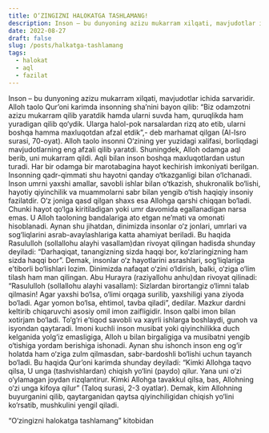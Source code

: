 ```yaml
---
title: O‘ZINGIZNI HALOKATGA TASHLAMANG!
description: Inson – bu dunyoning azizu mukarram xilqati, mavjudotlar ichida sarvaridir.
date: 2022-08-27
draft: false
slug: /posts/halkatga-tashlamang
tags:
  - halokat
  - aql
  - fazilat
---
```


Inson – bu dunyoning azizu mukarram xilqati, mavjudotlar ichida sarvaridir. Alloh taolo Qur’oni karimda insonning sha’nini bayon qilib: “Biz odamzotni azizu mukarram qilib yaratdik hamda ularni suvda ham, quruqlikda ham yuradigan qilib qo‘ydik. Ularga halol-pok narsalardan rizq ato etib, ularni boshqa hamma maxluqotdan afzal etdik”,- deb marhamat qilgan (Al-Isro surasi, 70-oyat).
Alloh taolo insonni O‘zining yer yuzidagi xalifasi, borliqdagi mavjudotlarning eng afzali qilib yaratdi. Shuningdek, Alloh odamga aql berib, uni mukarram qildi. Aqli bilan inson boshqa maxluqotlardan ustun turadi. Har bir odamga bir marotabagina hayot kechirish imkoniyati berilgan. Insonning qadr-qimmati shu hayotni qanday o‘tkazganligi bilan o‘lchanadi.
Inson umrni yaxshi amallar, savobli ishlar bilan o‘tkazish, shukronalik bo‘lishi, hayotiy qiyinchilik va muammolarni sabr bilan yengib o‘tish haqiqiy insoniy fazilatdir. O‘z joniga qasd qilgan shaxs esa Allohga qarshi chiqqan bo‘ladi. Chunki hayot qo‘lga kiritiladigan yoki umr davomida egallanadigan narsa emas. U Alloh taoloning bandalariga ato etgan ne’mati va omonati hisoblanadi. Aynan shu jihatdan, dinimizda insonlar o‘z jonlari, umrlari va sog‘liqlarini asrab-avaylashlariga katta ahamiyat beriladi. Bu haqida Rasululloh (sollallohu alayhi vasallam)dan rivoyat qilingan hadisda shunday deyiladi: “Darhaqiqat, tanangizning sizda haqqi bor, ko‘zlaringizning ham sizda haqqi bor”. Demak, insonlar o‘z hayotlarini asrashlari, sog‘liqlariga e’tiborli bo‘lishlari lozim.
Dinimizda nafaqat o‘zini o‘ldirish, balki, o‘ziga o‘lim tilash ham man qilingan. Abu Hurayra (raziyallohu anhu)dan rivoyat qilinadi: “Rasululloh (sollallohu alayhi vasallam): Sizlardan birortangiz o‘limni talab qilmasin! Agar yaxshi bo‘lsa, o‘limi orqaga surilib, yaxshiligi yana ziyoda bo‘ladi. Agar yomon bo‘lsa, ehtimol, tavba qiladi”, dedilar.
Mazkur dardni keltirib chiqaruvchi asosiy omil imon zaifligidir. Inson qalbi imon bilan xotirjam bo‘ladi. To‘g‘ri e’tiqod savobli va xayrli ishlarga boshlaydi, gunoh va isyondan qaytaradi. Imoni kuchli inson musibat yoki qiyinchilikka duch kelganida yolg‘iz emasligiga, Alloh u bilan birgaligiga va musibatni yengib o‘tishiga yordam berishiga ishonadi. Aynan shu ishonch inson eng og‘ir holatda ham o‘ziga zulm qilmasdan, sabr-bardoshli bo‘lishi uchun tayanch bo‘ladi. Bu haqida Qur’oni karimda shunday deyiladi: “Kimki Allohga taqvo qilsa, U unga (tashvishlardan) chiqish yo‘lini (paydo) qilur. Yana uni o‘zi o‘ylamagan joydan rizqlantirur. Kimki Allohga tavakkul qilsa, bas, Allohning o‘zi unga kifoya qilur” (Taloq surasi, 2-3 oyatlar). Demak, kim Allohning buyurganini qilib, qaytarganidan qaytsa qiyinchiligidan chiqish yo‘lini ko‘rsatib, mushkulini yengil qiladi.

“O‘zingizni halokatga tashlamang” kitobidan
